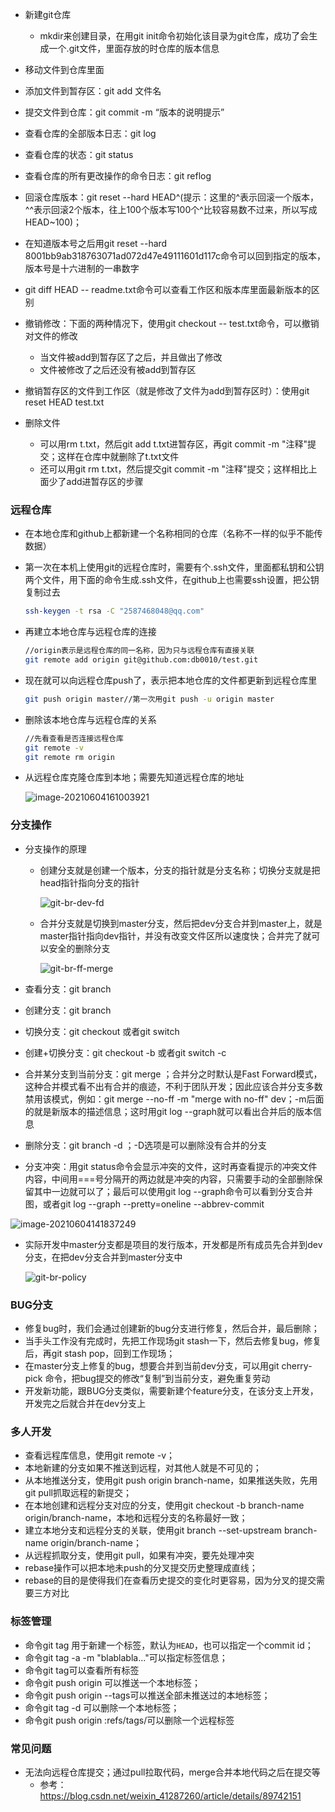- 新建git仓库

  - mkdir来创建目录，在用git init命令初始化该目录为git仓库，成功了会生成一个.git文件，里面存放的时仓库的版本信息
- 移动文件到仓库里面
- 添加文件到暂存区：git add 文件名
- 提交文件到仓库：git commit -m “版本的说明提示”
- 查看仓库的全部版本日志：git log
- 查看仓库的状态：git status
- 查看仓库的所有更改操作的命令日志：git reflog
- 回滚仓库版本：git reset --hard HEAD^(提示：这里的^表示回滚一个版本，^^表示回滚2个版本，往上100个版本写100个^比较容易数不过来，所以写成HEAD~100)；
- 在知道版本号之后用git reset --hard 8001bb9ab318763071ad072d47e49111601d117c命令可以回到指定的版本，版本号是十六进制的一串数字
- git diff HEAD -- readme.txt命令可以查看工作区和版本库里面最新版本的区别
- 撤销修改：下面的两种情况下，使用git checkout -- test.txt命令，可以撤销对文件的修改

  - 当文件被add到暂存区了之后，并且做出了修改
  - 文件被修改了之后还没有被add到暂存区
- 撤销暂存区的文件到工作区（就是修改了文件为add到暂存区时）：使用git reset HEAD test.txt
- 删除文件

  - 可以用rm t.txt，然后git add t.txt进暂存区，再git commit -m "注释"提交；这样在仓库中就删除了t.txt文件
  - 还可以用git rm t.txt，然后提交git commit -m "注释"提交；这样相比上面少了add进暂存区的步骤

### 远程仓库

- 在本地仓库和github上都新建一个名称相同的仓库（名称不一样的似乎不能传数据）

- 第一次在本机上使用git的远程仓库时，需要有个.ssh文件，里面都私钥和公钥两个文件，用下面的命令生成.ssh文件，在github上也需要ssh设置，把公钥复制过去

  ```bash
  ssh-keygen -t rsa -C "2587468048@qq.com"
  ```

- 再建立本地仓库与远程仓库的连接

  ```bash
  //origin表示是远程仓库的同一名称，因为只与远程仓库有直接关联
  git remote add origin git@github.com:db0010/test.git
  ```

- 现在就可以向远程仓库push了，表示把本地仓库的文件都更新到远程仓库里

  ```bash
  git push origin master//第一次用git push -u origin master
  ```

- 删除该本地仓库与远程仓库的关系

  ```bash
  //先看查看是否连接远程仓库
  git remote -v
  git remote rm origin
  ```


- 从远程仓库克隆仓库到本地；需要先知道远程仓库的地址

  ![image-20210604161003921](C:\Users\Administrator\AppData\Roaming\Typora\typora-user-images\image-20210604161003921.png)

### 分支操作

- 分支操作的原理

  - 创建分支就是创建一个版本，分支的指针就是分支名称；切换分支就是把head指针指向分支的指针

    ![git-br-dev-fd](https://www.liaoxuefeng.com/files/attachments/919022387118368/l)

  - 合并分支就是切换到master分支，然后把dev分支合并到master上，就是master指针指向dev指针，并没有改变文件区所以速度快；合并完了就可以安全的删除分支

    ![git-br-ff-merge](https://www.liaoxuefeng.com/files/attachments/919022412005504/0)

- 查看分支：git branch

- 创建分支：git branch <name>

- 切换分支：git checkout <name>或者git switch <name>

- 创建+切换分支：git checkout -b <name>或者git switch -c <name>

- 合并某分支到当前分支：git merge <name>；合并分之时默认是Fast Forward模式，这种合并模式看不出有合并的痕迹，不利于团队开发；因此应该合并分支多数禁用该模式，例如：git merge --no-ff -m "merge with no-ff" dev；-m后面的就是新版本的描述信息；这时用git log --graph就可以看出合并后的版本信息

- 删除分支：git branch -d <name>；-D选项是可以删除没有合并的分支

- 分支冲突：用git status命令会显示冲突的文件，这时再查看提示的冲突文件内容，中间用===号分隔开的两边就是冲突的内容，只需要手动的全部删除保留其中一边就可以了；最后可以使用git log --graph命令可以看到分支合并图，或者git log --graph --pretty=oneline --abbrev-commit

![image-20210604141837249](C:\Users\Administrator\AppData\Roaming\Typora\typora-user-images\image-20210604141837249.png)



- 实际开发中master分支都是项目的发行版本，开发都是所有成员先合并到dev分支，在把dev分支合并到master分支中

  ![git-br-policy](https://www.liaoxuefeng.com/files/attachments/919023260793600/0)

### BUG分支

- 修复bug时，我们会通过创建新的bug分支进行修复，然后合并，最后删除；
- 当手头工作没有完成时，先把工作现场git stash一下，然后去修复bug，修复后，再git stash pop，回到工作现场；
- 在master分支上修复的bug，想要合并到当前dev分支，可以用git cherry-pick <commit>命令，把bug提交的修改“复制”到当前分支，避免重复劳动
- 开发新功能，跟BUG分支类似，需要新建个feature分支，在该分支上开发，开发完之后就合并在dev分支上

### 多人开发

- 查看远程库信息，使用git remote -v；
- 本地新建的分支如果不推送到远程，对其他人就是不可见的；
- 从本地推送分支，使用git push origin branch-name，如果推送失败，先用git pull抓取远程的新提交；
- 在本地创建和远程分支对应的分支，使用git checkout -b branch-name origin/branch-name，本地和远程分支的名称最好一致；
- 建立本地分支和远程分支的关联，使用git branch --set-upstream branch-name origin/branch-name；
- 从远程抓取分支，使用git pull，如果有冲突，要先处理冲突
- rebase操作可以把本地未push的分叉提交历史整理成直线；
- rebase的目的是使得我们在查看历史提交的变化时更容易，因为分叉的提交需要三方对比

### 标签管理

- 命令git tag <tagname>用于新建一个标签，默认为`HEAD`，也可以指定一个commit id；
- 命令git tag -a <tagname> -m "blablabla..."可以指定标签信息；
- 命令git tag可以查看所有标签
- 命令git push origin <tagname>可以推送一个本地标签；
- 命令git push origin --tags可以推送全部未推送过的本地标签；
- 命令git tag -d <tagname>可以删除一个本地标签；
- 命令git push origin :refs/tags/<tagname>可以删除一个远程标签



### 常见问题

- 无法向远程仓库提交；通过pull拉取代码，merge合并本地代码之后在提交等
  - 参考：https://blog.csdn.net/weixin_41287260/article/details/89742151